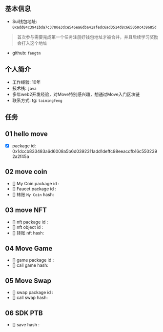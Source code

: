 ## 基本信息
- Sui钱包地址: `0xadd84c3941bda7c3780e3dce546ea6dba41afedc6ad3514d8c665050c439685d`
> 首次参与需要完成第一个任务注册好钱包地址才被合并，并且后续学习奖励会打入这个地址
- github: `fengtm`

## 个人简介
- 工作经验: 10年
- 技术栈: `java`
- 多年web2开发经验，对Move特别感兴趣，想通过Move入门区块链
- 联系方式: tg: `taimingfeng` 

## 任务

##   01 hello move  
- [x] package id: 0x1dccb833483a6d6008a5b6d0392311add1deffc98eeacdfb16c5502392a2f45a

##   02 move coin
- [] My Coin package id : 
- [] Faucet package id : 
- [] 转账 `My Coin` hash:

##   03 move NFT
- [] nft package id :
- [] nft object id : 
- [] 转账 nft  hash:

##   04 Move Game
- [] game package id :
- [] call game hash:

##   05 Move Swap
- [] swap package id :
- [] call swap hash:

##   06 SDK PTB
- [] save hash :
